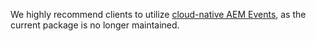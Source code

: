<InlineAlert variant="warning" slots="text"/>

We highly recommend clients to utilize [cloud-native AEM Events](/src/pages/guides/using/aem/cloud-native/index.md), as the current package is no longer maintained.
